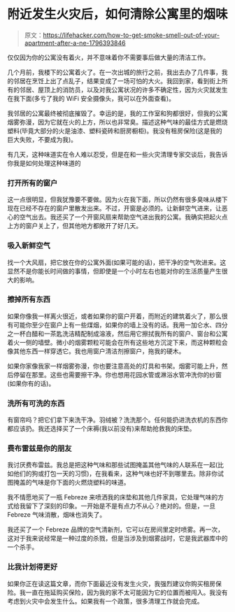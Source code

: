 # 附近发生火灾后，如何清除公寓里的烟味

> 原文：<https://lifehacker.com/how-to-get-smoke-smell-out-of-your-apartment-after-a-ne-1796393846>

仅仅因为你的公寓没有着火，并不意味着你不需要事后做大量的清洁工作。



几个月前，我楼下的公寓着火了。在一次出城的旅行之前，我出去办了几件事，我的邻居在烹饪上出了点乱子，结果变成了一场可怕的大火。我回到家，看到街上所有的邻居、屋顶上的消防员，以及对我公寓状况的许多不确定性，因为火灾就发生在我下面(多亏了我的 WiFi 安全摄像头，我可以在外面查看)。

我邻居的公寓最终被彻底摧毁了。幸运的是，我的工作室和狗都很好，但我的公寓烟雾弥漫，因为它就在火的上方，所以也非常臭。描述这种气味的最佳方式是燃烧塑料(毕竟大部分的火是油漆、塑料瓷砖和厨房橱柜)。我没有租房保险(这是我的巨大失败，不要成为我)。

有几天，这种味道实在令人难以忍受，但是在和一些火灾清理专家交谈后，我告诉你我是如何处理这种味道的

### 打开所有的窗户

这一点很明显，但我犹豫要不要做。因为火在我下面，所以仍然有很多臭味从楼下现在已经不存在的窗户里散发出来。不过，开窗是必须的。让新鲜空气进来，让恶心的空气出去。我还买了一个开窗风扇来帮助空气进出我的公寓。我确实把起火点上方的窗户关上了，但其他地方都敞开了好几天。

### 吸入新鲜空气

找一个大风扇，把它放在你的公寓外面(如果可能的话)，把干净的空气吹进来。这显然不是你能长时间做的事情，但即使是一个小时左右也能对你的生活质量产生很大的影响。

### 擦掉所有东西

如果你像我一样离火很近，或者如果你的窗户开着，而附近的建筑着火了，那么很有可能你至少在窗户上有一些煤烟，如果你的墙上没有的话。我用一加仑水、四分之一杯白醋和一茶匙洗洁精配制成溶液，然后用它擦拭我所有的窗户、窗台和公寓着火一侧的墙壁。微小的烟雾颗粒可能会在所有这些地方沉淀下来，而这种颗粒会像其他东西一样穿透它。我也用窗户清洁剂擦窗户，拖我的硬木。

如果你家像我家一样烟雾弥漫，你也要注意高处的灯具和书架。烟雾可能上升，然后停留在那里。这些也需要擦干净。你也想用花园水管或淋浴水管冲洗你的纱窗(如果你有的话)。

### 洗所有可洗的东西

有窗帘吗？把它们拿下来洗干净。羽绒被？洗洗那个。任何能扔进洗衣机的东西你都应该扔。我还选择买了一个床褥(我以前没有)来帮助抢救我的床垫。

### 费布雷兹是你的朋友

我讨厌费布雷兹。我总是把这种气味和那些试图掩盖其他气味的人联系在一起(比如他们的狗或打包一天的习惯)，在我看来，这种气味也好不到哪里去。除非你试图掩盖的气味是你下面的火燃烧塑料的味道。

我不情愿地买了一瓶 Febreze 来喷洒我的床垫和其他几件家具，它处理气味的方式给我留下了深刻的印象。一开始是不是有点力不从心？绝对的。但是，一旦 Febreze 气味消散，烟味也消失了。

我还买了一个 Febreze 品牌的空气清新剂，它可以在房间里定时喷雾。再一次，这对于我来说经常是一种过度的杀戮，但是当涉及到烟雾战时，它是我武器库中的一个杀手。

### 比我计划得更好

如果你正在读这篇文章，而你下面最近没有发生火灾，我强烈建议你购买租房保险。我一直在拖延购买保险，因为我的家不太可能因为它的位置而被闯入。我没有考虑到火灾中会发生什么。如果我有一个政策，很多清理工作就会完成。